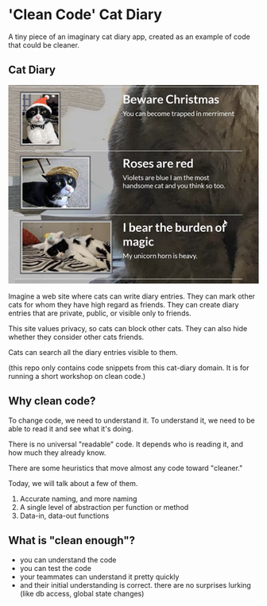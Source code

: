 # 'Clean Code' Cat Diary

A tiny piece of an imaginary cat diary app, created as an example
of code that could be cleaner.

## Cat Diary

![cat diary entries](docs/cat-diary.jpg)

Imagine a web site where cats can write diary entries. They can mark other cats for whom they have high regard as friends. They can create diary entries that are private, public, or visible only to friends.

This site values privacy, so cats can block other cats. They can also hide whether they consider other cats friends.

Cats can search all the diary entries visible to them.

(this repo only contains code snippets from this cat-diary domain. It is for running a short workshop on clean code.)

## Why clean code?

To change code, we need to understand it.
To understand it, we need to be able to read it and see what it's doing.

There is no universal "readable" code. It depends who is reading it, and how much they already know.

There are some heuristics that move almost any code toward "cleaner."

Today, we will talk about a few of them.

1. Accurate naming, and more naming
2. A single level of abstraction per function or method
3. Data-in, data-out functions

## What is "clean enough"?

- you can understand the code
- you can test the code
- your teammates can understand it pretty quickly
- and their initial understanding is correct. there are no surprises lurking (like db access, global state changes)


